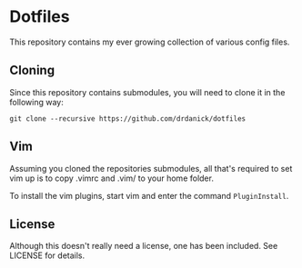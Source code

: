 Dotfiles
========

This repository contains my ever growing collection of various config files.


Cloning
-------

Since this repository contains submodules, you will need to clone it in the following way:

```
git clone --recursive https://github.com/drdanick/dotfiles
```


Vim
---

Assuming you cloned the repositories submodules, all that's required to set vim up is to copy .vimrc and .vim/
to your home folder.

To install the vim plugins, start vim and enter the command `PluginInstall`.


License
-------

Although this doesn't really need a license, one has been included.
See LICENSE for details.
